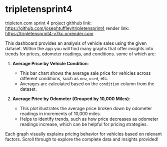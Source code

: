 # tripletensprint4
tripleten.com sprint 4 project
githhub link: https://github.com/josephtuffley/tripletensprint4
render link: https://tripletensprint4-v7kc.onrender.com

This dashboard provides an analysis of vehicle sales using the given dataset. Within the app you will find many graphs that offer insights into trends for prices, odometer readings, and conditions. some of which are:

1. **Average Price by Vehicle Condition**:
   - This bar chart shows the average sale price for vehicles across different conditions, such as `new`, `used`, etc.
   - Averages are calculated based on the `condition` column from the dataset.

2. **Average Price by Odometer (Grouped by 10,000 Miles)**:
   - This plot illustrates the average price broken down by odometer readings in increments of 10,000 miles.
   - Helps to identify trends, such as how price decreases as odometer readings increase, which can be helpful for pricing strategies.

Each graph visually explains pricing behavior for vehicles based on relevant factors.
Scroll through to explore the complete data and insights provided!
